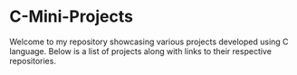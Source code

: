 # C-Mini-Projects

Welcome to my repository showcasing various projects developed using C language. Below is a list of projects along with links to their respective repositories.
